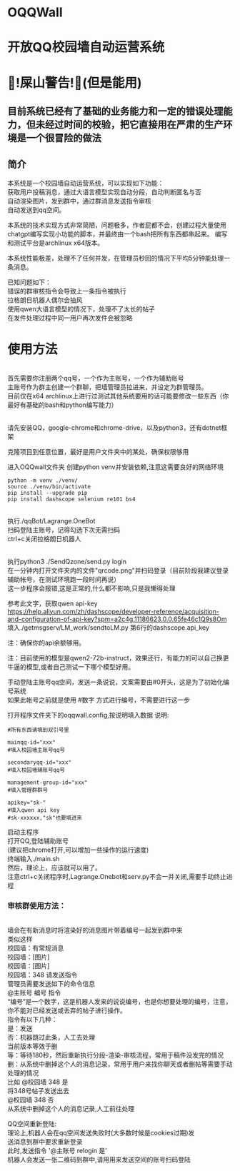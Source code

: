# OQQWall
# 开放QQ校园墙自动运营系统
# 💩!屎山警告!💩(但是能用)
## 目前系统已经有了基础的业务能力和一定的错误处理能力，但未经过时间的校验，把它直接用在严肃的生产环境是一个很冒险的做法
## 简介
本系统是一个校园墙自动运营系统，可以实现如下功能：
<br/>获取用户投稿消息，通过大语言模型实现自动分段，自动判断匿名与否
<br/>自动渲染图片，发到群中，通过群消息发送指令审核
<br/>自动发送到qq空间。

本系统的技术实现方式非常简陋，问题极多，作者屁都不会，创建过程大量使用chatgpt编写实现小功能的脚本，并最终由一个bash把所有东西都串起来。
编写和测试平台是archlinux x64版本。

本系统性能极差，处理不了任何并发，在管理员秒回的情况下平均5分钟能处理一条消息。


已知问题如下：
<br/>错误的群审核指令会导致上一条指令被执行
<br/>拉格朗日机器人偶尔会抽风
<br/>使用qwen大语言模型的情况下，处理不了太长的帖子
<br/>在发件处理过程中同一用户再次发件会被忽略

# 使用方法
<br/>首先需要你注册两个qq号，一个作为主账号，一个作为辅助账号
<br/>主账号作为群主创建一个群聊，把墙管理员拉进来，并设定为群管理员。
<br/>目前仅在x64 archlinux上进行过测试其他系统要用的话可能要修改一些东西（你最好有基础的bash和python编写能力）

<br/>请先安装QQ，google-chrome和chrome-drive，以及python3，还有dotnet框架

克隆项目到任意位置，最好是用户文件夹中的某处，确保权限够用

进入OQQwall文件夹
创建python venv并安装依赖,注意这需要良好的网络环境
```
python -m venv ./venv/
source ./venv/bin/activate
pip install --upgrade pip
pip install dashscope selenium re101 bs4

```
<br/>执行./qqBot/Lagrange.OneBot
<br/>扫码登陆主账号，记得勾选下次无需扫码
<br/>ctrl+c关闭拉格朗日机器人

<br/>执行python3 ./SendQzone/send.py login
<br/>在一分钟内打开文件夹内的文件"qrcode.png"并扫码登录（目前阶段我建议登录辅助帐号，在测试环境跑一段时间再说）
<br/>这一步程序会报错,这是正常的,什么都不影响,只是我懒得处理

参考此文字，获取qwen api-key
<br/>https://help.aliyun.com/zh/dashscope/developer-reference/acquisition-and-configuration-of-api-key?spm=a2c4g.11186623.0.0.65fe46c1Q9s8Om
<br/>填入./getmsgserv/LM_work/sendtoLM.py 第6行的dashscope.api_key

注：确保你的api余额够用。

注：目前使用的模型是qwen2-72b-instruct，效果还行，有能力的可以自己换更牛逼的模型,或者自己测试一下哪个模型好用。

手动登陆主账号qq空间，发送一条说说，文案需要由#0开头，这是为了初始化编号系统
<br/>如果此帐号之前就是使用 #数字 方式进行编号，不需要进行这一步

打开程序文件夹下的oqqwall.config,按说明填入数据
说明:
```
#所有东西请填到双引号里

mainqq-id="xxx"
#填入校园墙主账号qq号

secondaryqq-id="xxx"
#填入校园墙辅账号qq号

management-group-id="xxx"
#填入管理群群号

apikey="sk-"
#填入qwen api key
#sk-xxxxxx,"sk"也要填进来
```

启动主程序
<br/>打开QQ,登陆辅助账号
<br/>(建议把chrome打开,可以增加一些操作的运行速度)
<br/>终端输入./main.sh 
<br/>然后，理论上，应该就可以用了。
<br/>注意ctrl+c关闭程序时,Lagrange.Onebot和serv.py不会一并关闭,需要手动终止进程

### 审核群使用方法：
<br/>墙会在有新消息时将渲染好的消息图片带着编号一起发到群中来
<br/>类似这样
<br/>校园墙：有常规消息
<br/>校园墙：[图片]
<br/>校园墙：[图片]
<br/>校园墙：348 请发送指令
<br/>管理员需要发送如下的命令信息
<br/>@主账号 编号 指令
<br/>“编号”是一个数字，这是机器人发来的说说编号，也是你想要处理的编号，注意，你不能对已经发送或丢弃的帖子进行操作。
<br/>指令有以下几种：
<br/>是：发送
<br/>否：机器跳过此条，人工去处理
<br/>当前版本等效于删
<br/>等：等待180秒，然后重新执行分段-渲染-审核流程，常用于稿件没发完的情况
<br/>删：从系统中删掉这个人的消息记录，常用于用户来找你聊天或者删帖等需要手动处理的情况
<br/>比如
@校园墙 348 是
<br/>将348号帖子发送出去
<br/>@校园墙 348 否
<br/>从系统中删掉这个人的消息记录,人工前往处理

QQ空间重新登陆:
<br/>理论上,机器人会在qq空间发送失败时(大多数时候是cookies过期)发<br/>送消息到群中要求重新登录
<br/>此时,发送指令 '@主账号 relogin 是'
<br/>机器人会发送一张二维码到群中,请用用来发送空间的账号扫码登陆
